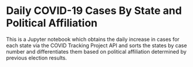 # Daily COVID-19 Cases By State and Political Affiliation

This is a Jupyter notebook which obtains the daily increase in cases for each state via the COVID Tracking Project API and sorts the states by case number and differentiates them based on political affiliation determined by previous election results.
